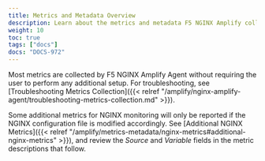 ```yaml
---
title: Metrics and Metadata Overview
description: Learn about the metrics and metadata F5 NGINX Amplify collects.
weight: 10
toc: true
tags: ["docs"]
docs: "DOCS-972"
---
```


Most metrics are collected by F5 NGINX Amplify Agent without requiring the user to perform any additional setup. For troubleshooting, see [Troubleshooting Metrics Collection]({{< relref "/amplify/nginx-amplify-agent/troubleshooting-metrics-collection.md" >}}).

Some additional metrics for NGINX monitoring will only be reported if the NGINX configuration file is modified accordingly. See [Additional NGINX Metrics]({{< relref "/amplify/metrics-metadata/nginx-metrics#additional-nginx-metrics" >}}), and review the *Source* and *Variable* fields in the metric descriptions that follow.
